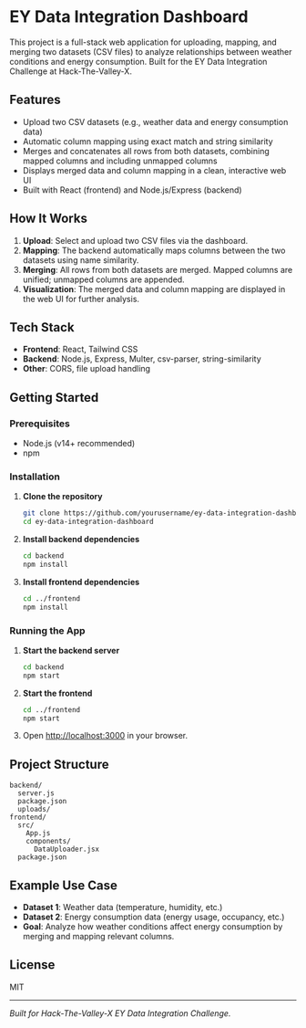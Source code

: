 # EY Data Integration Dashboard

This project is a full-stack web application for uploading, mapping, and merging two datasets (CSV files) to analyze relationships between weather conditions and energy consumption. Built for the EY Data Integration Challenge at Hack-The-Valley-X.

## Features

- Upload two CSV datasets (e.g., weather data and energy consumption data)
- Automatic column mapping using exact match and string similarity
- Merges and concatenates all rows from both datasets, combining mapped columns and including unmapped columns
- Displays merged data and column mapping in a clean, interactive web UI
- Built with React (frontend) and Node.js/Express (backend)

## How It Works

1. **Upload**: Select and upload two CSV files via the dashboard.
2. **Mapping**: The backend automatically maps columns between the two datasets using name similarity.
3. **Merging**: All rows from both datasets are merged. Mapped columns are unified; unmapped columns are appended.
4. **Visualization**: The merged data and column mapping are displayed in the web UI for further analysis.

## Tech Stack

- **Frontend**: React, Tailwind CSS
- **Backend**: Node.js, Express, Multer, csv-parser, string-similarity
- **Other**: CORS, file upload handling

## Getting Started

### Prerequisites

- Node.js (v14+ recommended)
- npm

### Installation

1. **Clone the repository**
   ```bash
   git clone https://github.com/yourusername/ey-data-integration-dashboard.git
   cd ey-data-integration-dashboard
   ```

2. **Install backend dependencies**
   ```bash
   cd backend
   npm install
   ```

3. **Install frontend dependencies**
   ```bash
   cd ../frontend
   npm install
   ```

### Running the App

1. **Start the backend server**
   ```bash
   cd backend
   npm start
   ```

2. **Start the frontend**
   ```bash
   cd ../frontend
   npm start
   ```

3. Open [http://localhost:3000](http://localhost:3000) in your browser.

## Project Structure

```
backend/
  server.js
  package.json
  uploads/
frontend/
  src/
    App.js
    components/
      DataUploader.jsx
  package.json
```

## Example Use Case

- **Dataset 1**: Weather data (temperature, humidity, etc.)
- **Dataset 2**: Energy consumption data (energy usage, occupancy, etc.)
- **Goal**: Analyze how weather conditions affect energy consumption by merging and mapping relevant columns.

## License

MIT

---

*Built for Hack-The-Valley-X EY Data Integration Challenge.*